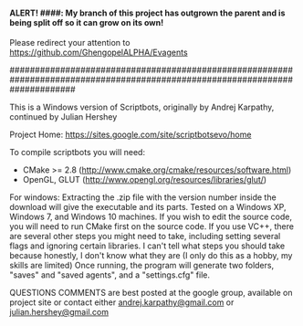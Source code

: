 #### ALERT! ####: My branch of this project has outgrown the parent and is being split off so it can grow on its own!

Please redirect your attention to https://github.com/GhengopelALPHA/Evagents

#############################################################################################################################


This is a Windows version of Scriptbots, originally by Andrej Karpathy, continued by Julian Hershey

Project Home: https://sites.google.com/site/scriptbotsevo/home

To compile scriptbots you will need:
* CMake >= 2.8 (http://www.cmake.org/cmake/resources/software.html)
* OpenGL, GLUT (http://www.opengl.org/resources/libraries/glut/)

For windows: 
Extracting the .zip file with the version number inside the download will give the executable and its parts. Tested on a 
 Windows XP, Windows 7, and Windows 10 machines.
If you wish to edit the source code, you will need to run CMake first on the source code. If you use VC++, there are several
 other steps you might need to take, including setting several flags and ignoring certain libraries. I can't tell what steps
 you should take because honestly, I don't know what they are (I only do this as a hobby, my skills are limited)
Once running, the program will generate two folders, "saves" and "saved agents", and a "settings.cfg" file.

QUESTIONS COMMENTS are best posted at the google group, available on project site
 or contact either andrej.karpathy@gmail.com or julian.hershey@gmail.com
